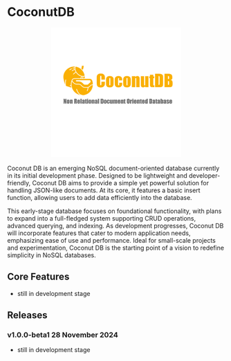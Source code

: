 # CoconutDB

<p align="center">
  <img src="./assest/CoconutDBnobg.png" alt="Alt text" height="300">
</p>



Coconut DB is an emerging NoSQL document-oriented database currently in its initial development phase. Designed to be lightweight and developer-friendly, Coconut DB aims to provide a simple yet powerful solution for handling JSON-like documents. At its core, it features a basic insert function, allowing users to add data efficiently into the database.

This early-stage database focuses on foundational functionality, with plans to expand into a full-fledged system supporting CRUD operations, advanced querying, and indexing. As development progresses, Coconut DB will incorporate features that cater to modern application needs, emphasizing ease of use and performance. Ideal for small-scale projects and experimentation, Coconut DB is the starting point of a vision to redefine simplicity in NoSQL databases.


## Core Features

- still in development stage

## Releases

### v1.0.0-beta1 28 November 2024

- still in development stage


